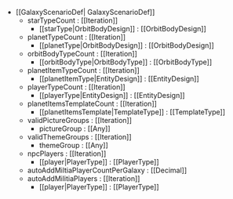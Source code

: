  * [[GalaxyScenarioDef| GalaxyScenarioDef]]
   * starTypeCount : [[Iteration]]
     * [[starType|OrbitBodyDesign]] : [[OrbitBodyDesign]]
   * planetTypeCount : [[Iteration]]
     * [[planetType|OrbitBodyDesign]] : [[OrbitBodyDesign]]
   * orbitBodyTypeCount : [[Iteration]]
     * [[orbitBodyType|OrbitBodyType]] : [[OrbitBodyType]]
   * planetItemTypeCount : [[Iteration]]
     * [[planetItemType|EntityDesign]] : [[EntityDesign]]
   * playerTypeCount : [[Iteration]]
     * [[playerType|EntityDesign]] : [[EntityDesign]]
   * planetItemsTemplateCount : [[Iteration]]
     * [[planetItemsTemplate|TemplateType]] : [[TemplateType]]
   * validPictureGroups : [[Iteration]]
     * pictureGroup : [[Any]]
   * validThemeGroups : [[Iteration]]
     * themeGroup : [[Any]]
   * npcPlayers : [[Iteration]]
     * [[player|PlayerType]] : [[PlayerType]]
   * autoAddMiltiaPlayerCountPerGalaxy : [[Decimal]]
   * autoAddMilitiaPlayers : [[Iteration]]
     * [[player|PlayerType]] : [[PlayerType]]

